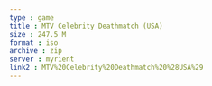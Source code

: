```yaml
---
type : game
title : MTV Celebrity Deathmatch (USA)
size : 247.5 M
format : iso
archive : zip
server : myrient
link2 : MTV%20Celebrity%20Deathmatch%20%28USA%29
---
```

